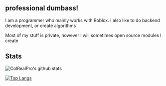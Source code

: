 ## professional dumbass!

I am a programmer who mainly works with Roblox. I also like to do backend development, or create algorithms

Most of my stuff is private, however I will sometimes open source modules I create

## Stats

![ColRealPro's github stats](https://github-readme-stats.vercel.app/api?username=ColRealPro&count_private=true&show_icons=true&theme=dark)

[![Top Langs](https://github-readme-stats.vercel.app/api/top-langs/?username=ColRealPro&layout=compact&theme=dark)](https://github.com/anuraghazra/github-readme-stats)
<!--
**coltonwach/coltonwach** is a ✨ _special_ ✨ repository because its `README.md` (this file) appears on your GitHub profile.

Here are some ideas to get you started:

- 🔭 I’m currently working on ...
- 🌱 I’m currently learning ...
- 👯 I’m looking to collaborate on ...
- 🤔 I’m looking for help with ...
- 💬 Ask me about ...
- 📫 How to reach me: ...
- 😄 Pronouns: ...
- ⚡ Fun fact: ...
-->
